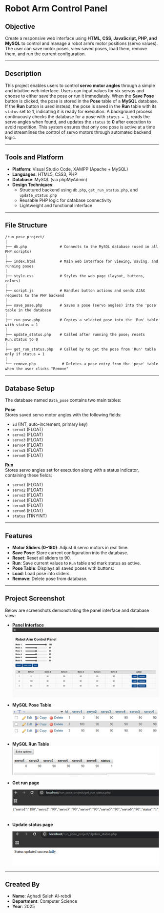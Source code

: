 # Robot Arm Control Panel

## Objective  
Create a responsive web interface using **HTML, CSS, JavaScript, PHP, and MySQL** to control and manage a robot arm’s motor positions (servo values). The user can save motor poses, view saved poses, load them, remove them, and run the current configuration.

---

## Description  
This project enables users to control **servo motor angles** through a simple and intuitive web interface. Users can input values for six servos and choose to either save the pose or run it immediately. When the **Save Pose** button is clicked, the pose is stored in the **Pose** table of a **MySQL** database. If the **Run** button is used instead, the pose is saved in the **Run** table with its `status` set to **1**, indicating it is ready for execution. A background process continuously checks the database for a pose with `status = 1`, reads the servo angles when found, and updates the `status` to **0** after execution to avoid repetition. This system ensures that only one pose is active at a time and streamlines the control of servo motors through automated backend logic.

---

## Tools and Platform  
- **Platform**: Visual Studio Code, XAMPP (Apache + MySQL)  
- **Languages**: HTML5, CSS3, PHP  
- **Database**: MySQL (via phpMyAdmin)  
- **Design Techniques**:
  - Structured backend using `db.php`, `get_run_status.php`, and `update_status.php`
  - Reusable PHP logic for database connectivity
  - Lightweight and functional interface


---

## File Structure

```
/run_pose_project/
│
├── db.php               # Connects to the MySQL database (used in all PHP scripts)
│
├── index.html           # Main web interface for viewing, saving, and running poses
│
├── style.css            # Styles the web page (layout, buttons, colors)
│
├── script.js            # Handles button actions and sends AJAX requests to the PHP backend
│
├── save_pose.php        # Saves a pose (servo angles) into the 'pose' table in the database
│
├── run_pose.php         # Copies a selected pose into the 'Run' table with status = 1 
│
├── update_status.php    # Called after running the pose; resets Run.status to 0
│
├── get_run_status.php   # Called by to get the pose from 'Run' table only if status = 1
│
└── remove.php            # Deletes a pose entry from the 'pose' table when the user clicks "Remove"
```

---

##  Database Setup
The database named `Data_pose` contains two main tables:

**Pose**  
Stores saved servo motor angles with the following fields:  
- `id` (INT, auto-increment, primary key)  
- `servo1` (FLOAT)  
- `servo2` (FLOAT)  
- `servo3` (FLOAT)  
- `servo4` (FLOAT)  
- `servo5` (FLOAT)  
- `servo6` (FLOAT)  

**Run**  
Stores servo angles set for execution along with a status indicator, containing these fields:  
- `servo1` (FLOAT)  
- `servo2` (FLOAT)  
- `servo3` (FLOAT)  
- `servo4` (FLOAT)  
- `servo5` (FLOAT)  
- `servo6` (FLOAT)  
- `status` (TINYINT)  

---

##  Features

-  **Motor Sliders (0–180)**: Adjust 6 servo motors in real time.
-  **Save Pose**: Store current configuration into the database.
-  **Reset**: Reset all sliders to 90.
-  **Run**: Save current values to `Run` table and mark status as active.
-  **Pose Table**: Displays all saved poses with buttons:
-  **Load**: Load pose into sliders.
-  **Remove**: Delete pose from database.

---

## Project Screenshot  
Below are screenshots demonstrating the panel interface and database view:

- **Panel Interface**  
  ![Panel Screenshot](panel.png)

- **MySQL Pose Table**  
  ![Pose Screenshot](pose_table.png)
  
- **MySQL Run Table**  
  ![Run Screenshot](Run_table.png)

- **Get run page**
  
  ![get run Screenshot](get_run.png)

- **Update status page**
  
  ![Update status Screenshot](Update_status.png)




---

## Created By  
- **Name**: Aghadi Saleh Al-rebdi   
- **Department**: Computer Science  
- **Year**: 2025  


